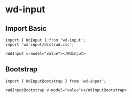 # wd-input

## Import Basic
```
import { WdInput } from 'wd-input';
import 'wd-input/dist/wd.css';

<WdInput v-model="value"></WdInput>
```
## Bootstrap
```
import { WdInputBootstrap } from 'wd-input';

<WdInputBootstrap v-model="value"></WdInputBootstrap>
```